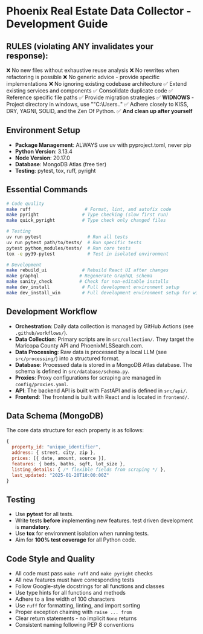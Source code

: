 # Phoenix Real Estate Data Collector - Development Guide

## RULES (violating ANY invalidates your response):
❌ No new files without exhaustive reuse analysis
❌ No rewrites when refactoring is possible
❌ No generic advice - provide specific implementations
❌ No ignoring existing codebase architecture
✅ Extend existing services and components
✅ Consolidate duplicate code
✅ Reference specific file paths
✅ Provide migration strategies
✅ **WIDNOWS** - Project directory in windows, use ""C:\Users\.."
✅ Adhere closely to KISS, DRY, YAGNI, SOLID, and the Zen Of Python. 
✅ **And clean up after yourself**

## Environment Setup
- **Package Management**: ALWAYS use uv with pyproject.toml, never pip
- **Python Version**: 3.13.4
- **Node Version**: 20.17.0
- **Database**: MongoDB Atlas (free tier)
- **Testing**: pytest, tox, ruff, pyright

## Essential Commands

```bash
# Code quality
make ruff                    # Format, lint, and autofix code
make pyright                # Type checking (slow first run)
make quick_pyright          # Type check only changed files

# Testing
uv run pytest                 # Run all tests
uv run pytest path/to/tests/  # Run specific tests
pytest python_modules/tests/  # Run core tests
tox -e py39-pytest            # Test in isolated environment

# Development
make rebuild_ui             # Rebuild React UI after changes
make graphql               # Regenerate GraphQL schema
make sanity_check          # Check for non-editable installs
make dev_install            # Full development environment setup
make dev_install_win        # Full development environment setup for windows
```

## Development Workflow

-   **Orchestration**: Daily data collection is managed by GitHub Actions (see `.github/workflows/`).
-   **Data Collection**: Primary scripts are in `src/collection/`. They target the Maricopa County API and PhoenixMLSSearch.com.
-   **Data Processing**: Raw data is processed by a local LLM (see `src/processing/`) into a structured format.
-   **Database**: Processed data is stored in a MongoDB Atlas database. The schema is defined in `src/database/schema.py`.
-   **Proxies**: Proxy configurations for scraping are managed in `config/proxies.yaml`.
-   **API**: The backend API is built with FastAPI and is defined in `src/api/`.
-   **Frontend**: The frontend is built with React and is located in `frontend/`.


## Data Schema (MongoDB)

The core data structure for each property is as follows:

```javascript
{
  property_id: "unique_identifier",
  address: { street, city, zip },
  prices: [{ date, amount, source }],
  features: { beds, baths, sqft, lot_size },
  listing_details: { /* flexible fields from scraping */ },
  last_updated: "2025-01-20T10:00:00Z"
}
```

## Testing 

-   Use **pytest** for all tests.
-   Write tests **before** implementing new features. test driven development is **mandatory**.
-   Use **tox** for environment isolation when running tests.
-   Aim for **100% test coverage** for all Python code.

## Code Style and Quality

* All code must pass `make ruff` and `make pyright` checks
* All new features must have corresponding tests
* Follow Google-style docstrings for all functions and classes
* Use type hints for all functions and methods
* Adhere to a line width of 100 characters
* Use `ruff` for formatting, linting, and import sorting
* Proper exception chaining with `raise ... from`
* Clear return statements - no implicit `None` returns
* Consistent naming following PEP 8 conventions